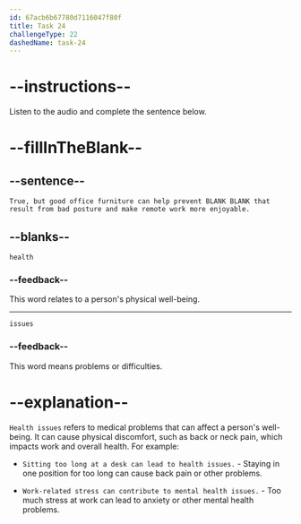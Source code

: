 ```yaml
---
id: 67acb6b67780d7116047f80f
title: Task 24
challengeType: 22
dashedName: task-24
---
```


<!-- (Audio) Bob: True, but good office furniture can help prevent health issues that result from bad posture and make remote work more enjoyable. -->

# --instructions--

Listen to the audio and complete the sentence below.

# --fillInTheBlank--

## --sentence--

`True, but good office furniture can help prevent BLANK BLANK that result from bad posture and make remote work more enjoyable.`

## --blanks--

`health`

### --feedback--

This word relates to a person's physical well-being.

---

`issues`

### --feedback--

This word means problems or difficulties.

# --explanation--

`Health issues` refers to medical problems that can affect a person's well-being. It can cause physical discomfort, such as back or neck pain, which impacts work and overall health. For example:

- `Sitting too long at a desk can lead to health issues.` - Staying in one position for too long can cause back pain or other problems.

- `Work-related stress can contribute to mental health issues.` - Too much stress at work can lead to anxiety or other mental health problems.
